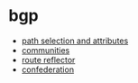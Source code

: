 # bgp

- [path selection and attributes](https://networklessons.com/bgp/bgp-attributes-and-path-selection)
- [communities](https://networklessons.com/bgp/bgp-communities-explained)
- [route reflector](https://networklessons.com/bgp/bgp-route-reflector)
- [confederation](https://networklessons.com/bgp/bgp-confederation-explained)
